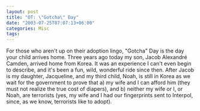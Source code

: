 ```yaml
---
layout: post
title: "OT: \"Gotcha\" Day"
date: "2003-07-25T07:07:13+06:00"
categories: Misc 
tags: 
---
```


For those who aren't up on their adoption lingo, "Gotcha" Day is the day your child arrives home. Three years ago today my son, Jacob Alexandr&eacute; Camden, arrived home from Korea. It was an experience I can't even begin to describe, and it's been a fun, wild, wonderful ride since then. After Jacob is my daughter, Jacqueline, and my third child, Noah, is still in Korea as we wait for the government to prove that a) my wife and I can afford him (they must not realize the true cost of diapers), and b) neither my wife or I, or Noah, are terrorists (yes, my wife and I had our fingerprints sent to Interpol, since, as we know, terrorists like to adopt).
